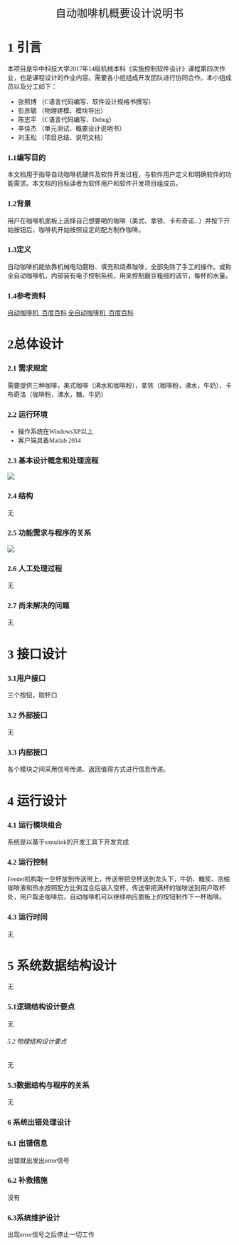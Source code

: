 <center><font face="微软雅黑" size=5>自动咖啡机概要设计说明书</font></center>

<font face="微软雅黑">

# 1 引言

本项目是华中科技大学2017年14级机械本科《实施控制软件设计》课程第四次作业，也是课程设计的作业内容。需要各小组组成开发团队进行协同合作。本小组成员以及分工如下：

* 张照博 （C语言代码编写、软件设计规格书撰写）
* 彭彦毓 （物理建模、模块导出）
* 陈志平 （C语言代码编写、Debug）
* 李佳杰 （单元测试、概要设计说明书）
* 刘玉松 （项目总结、说明文档）

### 1.1编写目的

本文档用于指导自动咖啡机硬件及软件开发过程，与软件用户定义和明确软件的功能需求。本文档的目标读者为软件用户和软件开发项目组成员。

### 1.2背景

用户在咖啡机面板上选择自己想要喝的咖啡（美式、拿铁、卡布奇诺...）并按下开始按钮后，咖啡机开始按照设定的配方制作咖啡。

### 1.3定义

自动咖啡机能依靠机械电动磨粉、填充和烧煮咖啡，全部免除了手工的操作。或称全自动咖啡机，内部装有电子控制系统，用来控制磨豆粗细的调节，每杯的水量。

### 1.4参考资料

[自动咖啡机_百度百科](https://baike.baidu.com/item/%E8%87%AA%E5%8A%A8%E5%92%96%E5%95%A1%E6%9C%BA/342029)
[全自动咖啡机_百度百科](https://baike.baidu.com/item/%E5%85%A8%E8%87%AA%E5%8A%A8%E5%92%96%E5%95%A1%E6%9C%BA/342271?fr=aladdin)

# 2总体设计


### 2.1 需求规定

需要提供三种咖啡，美式咖啡（沸水和咖啡粉），拿铁（咖啡粉，沸水，牛奶），卡布奇洛（咖啡粉，沸水，糖、牛奶）


### 2.2 运行环境

* 操作系统在WindowsXP以上
* 客户端具备Matlab 2014

### 2.3 基本设计概念和处理流程

![](http://images2017.cnblogs.com/blog/1240632/201710/1240632-20171023224618785-1729124961.png)

### 2.4 结构
无

### 2.5 功能需求与程序的关系


![](http://images2017.cnblogs.com/blog/1240632/201710/1240632-20171023224633019-2089785113.png)

### 2.6 人工处理过程

无

### 2.7 尚未解决的问题

无

# 3 接口设计
### 3.1用户接口

三个按钮，取杯口

### 3.2 外部接口

无

### 3.3 内部接口

各个模块之间采用信号传递、返回值得方式进行信息传递。

# 4 运行设计
### 4.1 运行模块组合

系统是以基于simulink的开发工具下开发完成

### 4.2 运行控制

Feeder机构取一空杯放到传送带上，传送带把空杯送到龙头下，牛奶、糖浆、浓缩咖啡液和热水按照配方比例混合后装入空杯，传送带把满杯的咖啡送到用户取杯处，用户取走咖啡后，自动咖啡机可以继续响应面板上的按钮制作下一杯咖啡。

### 4.3 运行时间

无

# 5 系统数据结构设计

无

### 5.1逻辑结构设计要点

无

###### 5.2 物理结构设计要点

无

### 5.3数据结构与程序的关系

无

### 6 系统出错处理设计
### 6.1 出错信息

出错就出发出error信号

### 6.2 补救措施
没有
### 6.3系统维护设计
出现error信号之后停止一切工作






</font>
